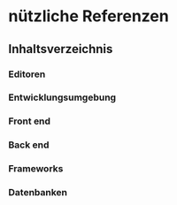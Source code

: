 # nützliche Referenzen

## Inhaltsverzeichnis

### Editoren

### Entwicklungsumgebung

### Front end

### Back end

### Frameworks

### Datenbanken


